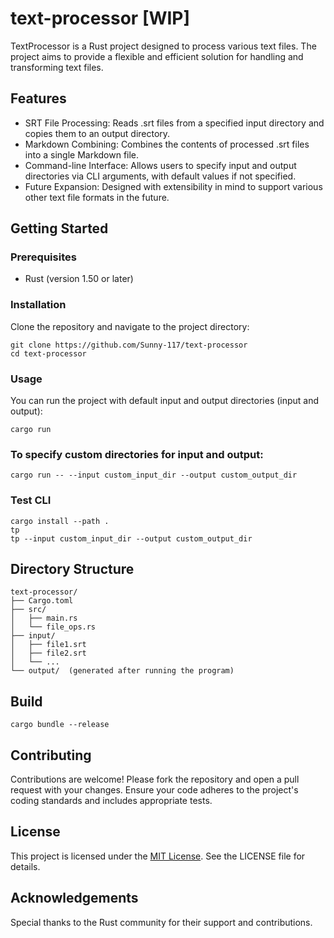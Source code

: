 # text-processor [WIP]

TextProcessor is a Rust project designed to process various text files. The project aims to provide a flexible and efficient solution for handling and transforming text files.

## Features

- SRT File Processing: Reads .srt files from a specified input directory and copies them to an output directory.
- Markdown Combining: Combines the contents of processed .srt files into a single Markdown file.
- Command-line Interface: Allows users to specify input and output directories via CLI arguments, with default values if not specified.
- Future Expansion: Designed with extensibility in mind to support various other text file formats in the future.

## Getting Started

### Prerequisites

- Rust (version 1.50 or later)

### Installation

Clone the repository and navigate to the project directory:

```shell
git clone https://github.com/Sunny-117/text-processor
cd text-processor
```

### Usage

You can run the project with default input and output directories (input and output):

```shell
cargo run
```

### To specify custom directories for input and output:

```shell
cargo run -- --input custom_input_dir --output custom_output_dir
```

### Test CLI

```shell
cargo install --path .
tp
tp --input custom_input_dir --output custom_output_dir
```

## Directory Structure

```
text-processor/
├── Cargo.toml
├── src/
│   ├── main.rs
│   └── file_ops.rs
├── input/
│   ├── file1.srt
│   ├── file2.srt
│   └── ...
└── output/  (generated after running the program)
```

## Build

```shell
cargo bundle --release
```

## Contributing

Contributions are welcome! Please fork the repository and open a pull request with your changes. Ensure your code adheres to the project's coding standards and includes appropriate tests.

## License

This project is licensed under the [MIT License](/LICENSE). See the LICENSE file for details.

## Acknowledgements

Special thanks to the Rust community for their support and contributions.
